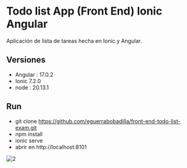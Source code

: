 # Todo list App (Front End) Ionic Angular
  Aplicación de lista de tareas hecha en Ionic y Angular.

  


## Versiones 
- Angular : 17.0.2
- Ionic 7.2.0
- node : 20.13.1



## Run


- git clone https://github.com/eguerrabobadilla/front-end-todo-list-exam.git
- npm install
- ionic serve
- abrir en  http://localhost:8101

![2](https://github.com/eguerrabobadilla/front-end-todo-list-exam/assets/20071352/04475fad-0df0-4f94-babd-254dea2721f4)
